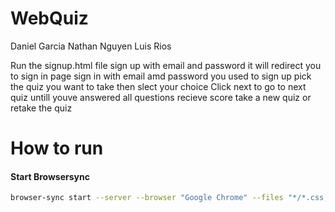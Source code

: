 # WebQuiz
Daniel Garcia
Nathan Nguyen
Luis Rios

Run the signup.html file 
sign up with email and password 
it will redirect you to sign in page 
sign in with email amd password you used to sign up
pick the quiz you want to take then slect your choice
Click next to go to next quiz untill youve answered all questions
recieve score take a new quiz or retake the quiz

# How to run
#### Start Browsersync
```bash
browser-sync start --server --browser "Google Chrome" --files "*/*.css, *.html, */*.js" --open external
```
